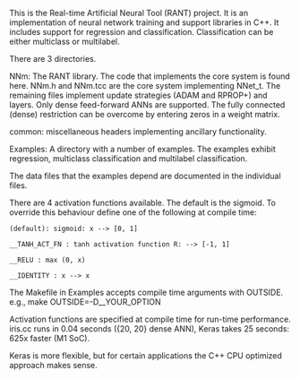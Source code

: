 
This is the Real-time Artificial Neural Tool (RANT) project.  It is an implementation of neural network training and support libraries in C++.  It includes support for regression and classification.  Classification can be either multiclass or multilabel.

There are 3 directories.  

NNm: The RANT library.  The code that implements the core system is found here.  NNm.h and NNm.tcc are the core system implementing NNet_t.  The remaining files implement update strategies (ADAM and RPROP+) and layers.  Only dense feed-forward ANNs are supported.  The fully connected (dense) restriction can be overcome by entering zeros in a weight matrix.

common: miscellaneous headers implementing ancillary functionality.

Examples: A directory with a number of examples.  The examples exhibit regression, multiclass classification and multilabel classification.

The data files that the examples depend are documented in the individual files.

There are 4 activation functions available.  The default is the sigmoid.  To override this behaviour define one of the following at compile time:

	(default): sigmoid: x --> [0, 1]

	__TANH_ACT_FN : tanh activation function R: --> [-1, 1]

	__RELU : max (0, x)

	__IDENTITY : x --> x

The Makefile in Examples accepts compile time arguments with OUTSIDE.  e.g., make OUTSIDE=-D__YOUR_OPTION

Activation functions are specified at compile time for run-time performance.  iris.cc runs in 0.04 seconds ({20, 20} dense ANN), Keras takes 25 seconds: 625x faster (M1 SoC).

Keras is more flexible, but for certain applications the C++ CPU optimized approach makes sense.

